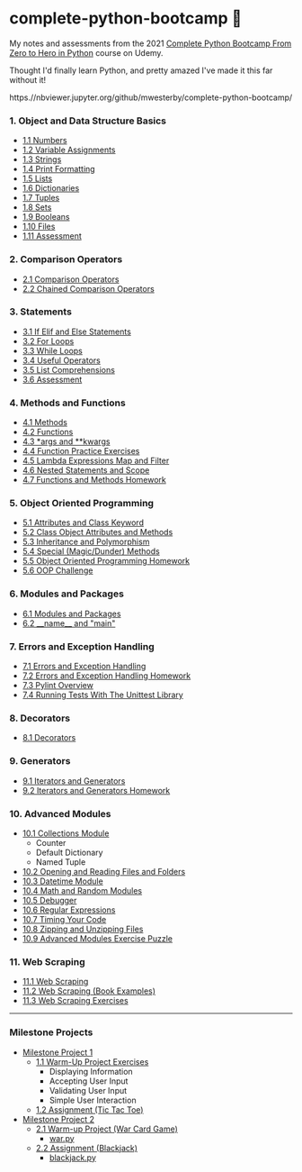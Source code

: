 # complete-python-bootcamp 🐍

My notes and assessments from the 2021 [Complete Python Bootcamp From Zero to Hero in Python](https.//www.udemy.com/course/complete-python-bootcamp/) course on Udemy.

Thought I'd finally learn Python, and pretty amazed I've made it this far without it!

https.//nbviewer.jupyter.org/github/mwesterby/complete-python-bootcamp/

### 1. Object and Data Structure Basics
- [1.1 Numbers](/01.%20Objects%20and%20Data%20Structure%20Basics/1.1%20Numbers.ipynb)
- [1.2 Variable Assignments](/01.%20Objects%20and%20Data%20Structure%20Basics//1.2%20Variable%20Assignments.ipynb)
- [1.3 Strings](/01.%20Objects%20and%20Data%20Structure%20Basics/1.3%20Strings.ipynb)
- [1.4 Print Formatting](/01.%20Objects%20and%20Data%20Structure%20Basics/1.4%20Print%20Formatting.ipynb)
- [1.5 Lists](/01.%20Objects%20and%20Data%20Structure%20Basics/1.5%20Lists.ipynb)
- [1.6 Dictionaries](/01.%20Objects%20and%20Data%20Structure%20Basics/1.6%20Dictionaries.ipynb)
- [1.7 Tuples](/01.%20Objects%20and%20Data%20Structure%20Basics/1.7%20Tuples.ipynb)
- [1.8 Sets](/01.%20Objects%20and%20Data%20Structure%20Basics/1.8%20Sets.ipynb)
- [1.9 Booleans](/01.%20Objects%20and%20Data%20Structure%20Basics/1.9%20Booleans.ipynb)
- [1.10 Files](/01.%20Objects%20and%20Data%20Structure%20Basics/1.10%20Files.ipynb)
- [1.11 Assessment](/01.%20Objects%20and%20Data%20Structure%20Basics/1.11%20Objects%20and%20Data%20Structures%20Assessment%20Test.ipynb)

### 2. Comparison Operators
- [2.1 Comparison Operators](/02.%20Comparison%20Operators/2.1%20Comparison%20Operators.ipynb)
- [2.2 Chained Comparison Operators](/02.%20Comparison%20Operators/2.2%20Chained%20Comparison%20Operators.ipynb)

### 3. Statements
- [3.1 If Elif and Else Statements](/03.%20Statements/3.1%20If%20Elif%20and%20Else%20Statements.ipynb)
- [3.2 For Loops](/03.%20Statements/3.2%20For%20Loops.ipynb)
- [3.3 While Loops](/03.%20Statements/3.3%20While%20Loops.ipynb)
- [3.4 Useful Operators](/03.%20Statements/3.4%20Useful%20Operators.ipynb)
- [3.5 List Comprehensions](/03.%20Statements/3.5%20List%20Comprehensions.ipynb)
- [3.6 Assessment](/03.%20Statements/3.6%20Statements%20Assessment%20Test.ipynb)

### 4. Methods and Functions
- [4.1 Methods](/04.%20Methods%20and%20Functions/4.1%20Methods.ipynb)
- [4.2 Functions](/04.%20Methods%20and%20Functions/4.2%20Functions.ipynb)
- [4.3 *args and **kwargs](/04.%20Methods%20and%20Functions/4.3%20args%20and%20kwargs.ipynb)
- [4.4 Function Practice Exercises](/04.%20Methods%20and%20Functions/4.4%20Function%20Practice%20Exercises.ipynb)
- [4.5 Lambda Expressions Map and Filter](/04.%20Methods%20and%20Functions/4.5%20Lambda%20Expressions%20Map%20and%20Filter.ipynb)
- [4.6 Nested Statements and Scope](/04.%20Methods%20and%20Functions/4.6%20Nested%20Statements%20and%20Scope.ipynb)
- [4.7 Functions and Methods Homework](/04.%20Methods%20and%20Functions/4.7%20Functions%20and%20Methods%20Homework.ipynb)

### 5. Object Oriented Programming
- [5.1 Attributes and Class Keyword](/05.%20Object%20Oriented%20Programming/5.1%20Attributes%20and%20Class%20Keyword.ipynb)
- [5.2 Class Object Attributes and Methods](/05.%20Object%20Oriented%20Programming/5.2%20Class%20Object%20Attributes%20and%20Methods.ipynb)
- [5.3 Inheritance and Polymorphism](/05.%20Object%20Oriented%20Programming/5.3%20Inheritance%20and%20Polymorphism.ipynb)
- [5.4 Special (Magic/Dunder) Methods](/05.%20Object%20Oriented%20Programming/5.4%20Special%20(Magic%20or%20Dunder)%20Methods.ipynb)
- [5.5 Object Oriented Programming Homework](/05.%20Object%20Oriented%20Programming/5.5%20Object%20Oriented%20Programming%20Homework.ipynb)
- [5.6 OOP Challenge](/05.%20Object%20Oriented%20Programming/5.6%20OOP%20Challenge.ipynb)

### 6. Modules and Packages
- [6.1 Modules and Packages](/06.%20Modules%20and%20Packages/6.1%20Modules%20and%20Packages)
- [6.2 \_\_name__ and "main"](/06.%20Modules%20and%20Packages/6.2%20__name__%20and%20"__main__")

### 7. Errors and Exception Handling
- [7.1 Errors and Exception Handling](/07.%20Errors%20and%20Exception%20Handling/7.1%20Errors%20and%20Exception%20Handling.ipynb)
- [7.2 Errors and Exception Handling Homework](/07.%20Errors%20and%20Exception%20Handling/7.2%20Errors%20and%20Exceptions%20Homework.ipynb)
- [7.3 Pylint Overview](/07.%20Errors%20and%20Exception%20Handling/7.3%20Pylint%20Overview)
- [7.4 Running Tests With The Unittest Library](/07.%20Errors%20and%20Exception%20Handling/7.4%20Running%20Tests%20With%20The%20Unittest%20Library)

### 8. Decorators
- [8.1 Decorators](/08.%20Decorators/8.1%20Decorators.ipynb)

### 9. Generators
- [9.1 Iterators and Generators](/09.%20Generators/9.1%20Iterators%20and%20Generators.ipynb)
- [9.2 Iterators and Generators Homework](/09.%20Generators/9.2%20Iterators%20and%20Generators%20Homework.ipynb)

### 10. Advanced Modules
- [10.1 Collections Module](/10.%20Advanced%20Modules/10.1%20Collections%20Module.ipynb)
  - Counter 
  - Default Dictionary
  - Named Tuple
- [10.2 Opening and Reading Files and Folders](/10.%20Advanced%20Modules/10.2%20Opening%20and%20Reading%20Files%20and%20Folders.ipynb)
- [10.3 Datetime Module](/10.%20Advanced%20Modules/10.3%20Datetime%20Module.ipynb)
- [10.4 Math and Random Modules](/10.%20Advanced%20Modules/10.4%20Math%20and%20Random%20Modules.ipynb)
- [10.5 Debugger](/10.%20Advanced%20Modules/10.5%20Debugger.ipynb)
- [10.6 Regular Expressions](/10.%20Advanced%20Modules/10.6%20Regular%20Expressions.ipynb)
- [10.7 Timing Your Code](/10.%20Advanced%20Modules/10.7%20Timing%20Your%20Code.ipynb)
- [10.8 Zipping and Unzipping Files](/10.%20Advanced%20Modules/10.8%20Zipping%20and%20Unzipping%20Files/10.8%20Zipping%20and%20Unzipping%20Files.ipynb)
- [10.9 Advanced Modules Exercise Puzzle](/10.%20Advanced%20Modules/10.9%20Advanced%20Modules%20Exercise/10.9%20Advanced%20Modules%20Exercise%20Puzzle.ipynb)

### 11. Web Scraping
- [11.1 Web Scraping](/11.%20Web%20Scraping/11.1%20Web%20Scraping.ipynb)
- [11.2 Web Scraping (Book Examples)](/11.%20Web%20Scraping/11.2%20Web%20Scraping%20(Book%20Examples).ipynb)
- [11.3 Web Scraping Exercises](/11.%20Web%20Scraping/11.3%20Web%20Scraping%20Exercises.ipynb)

<hr />

### Milestone Projects
- [Milestone Project 1](/Milestone%20Projects/Milestone%20Project%201)
  - [1.1 Warm-Up Project Exercises](/Milestone%20Projects/Milestone%20Project%201/1.1%20Warm-Up%20Project%20Exercises.ipynb)
    - Displaying Information
    - Accepting User Input
    - Validating User Input
    - Simple User Interaction
  - [1.2 Assignment (Tic Tac Toe)](/Milestone%20Projects/Milestone%20Project%201/1.2%20Assignment.ipynb)
- [Milestone Project 2](/Milestone%20Projects/Milestone%20Project%202)
  - [2.1 Warm-up Project (War Card Game)](/Milestone%20Projects/Milestone%20Project%202/2.1%20Milestone%202%20Warmup%20Project.ipynb)
    - [war.py](/Milestone%20Projects/Milestone%20Project%202/war.py)
   - [2.2 Assignment (Blackjack)](/Milestone%20Projects/Milestone%20Project%202/2.2%20Assignment.ipynb)
     - [blackjack.py](/Milestone%20Projects/Milestone%20Project%202/blackjack.py)
